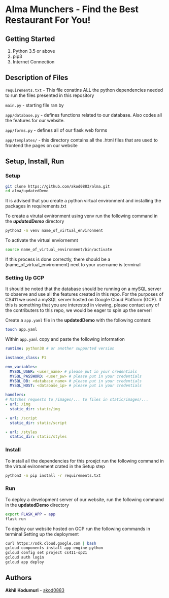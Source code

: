 # Alma Munchers - Find the Best Restaurant For You!

## Getting Started

1. Python 3.5 or above
2. pip3
3. Internet Connection

## Description of Files 

`requirements.txt` - This file conatins ALL the python dependencies needed to run the files presented in this repository

`main.py` - starting file ran by 

`app/database.py` - defines functions related to our database. Also codes all the features for our website.

`app/forms.py` - defines all of our flask web forms  

`app/templates/` - this directory contains all the .html files that are used to frontend the pages on our website



## Setup, Install, Run

### Setup
```bash
git clone https://github.com/akod0883/alma.git
cd alma/updatedDemo
```
It is advised that you create a python virtual environment and installing the packages in requirements.txt 


To create a virutal evnironment using venv run the following command in the ***updatedDemo*** directory
```bash
python3 -m venv name_of_virtual_environment
```

To activate the virtual enviornemnt

```bash
source name_of_virtual_environment/bin/activate
```

If this process is done correctly, there should be a (name_of_virtual_environment) next to your username is terminal


### Setting Up GCP
It should be noted that the database should be running on a mySQL server to observe and use all the features created in this repo. For the purposes of CS411 we used a mySQL server hosted on Google Cloud Platform (GCP). If this is something that you are interested in viewing, please contact any of the contributers to this repo, we would be eager to spin up the server!

Create a `app.yaml` file in the **updatedDemo** with the following content:
```bash
touch app.yaml
```

Within `app.yaml` copy and paste the following information
```yaml
runtime: python38 # or another supported version

instance_class: F1

env_variables:
  MYSQL_USER: <user_name> # please put in your credentials
  MYSQL_PASSWORD: <user_pw> # please put in your credentials
  MYSQL_DB: <database_name> # please put in your credentials
  MYSQL_HOST: <database_ip> # please put in your credentials

handlers:
# Matches requests to /images/... to files in static/images/...
- url: /img
  static_dir: static/img

- url: /script
  static_dir: static/script

- url: /styles
  static_dir: static/styles
```

### Install 

To install all the dependencies for this proejct run the following command in the virtual evironement crated in the Setup step

```bash
python3 -m pip install -r requirements.txt
```

### Run 

To deploy a development server of our website, run the following command in the **updatedDemo** directory

```bash
export FLASK_APP = app
flask run
```

To deploy our website hosted on GCP run the following commands in terminal
Setting up the deployment
```bash
curl https://sdk.cloud.google.com | bash
gcloud components install app-engine-python
gcloud config set project cs411-sp21
gcloud auth login
gcloud app deploy
```


## Authors
**Akhil Kodumuri** - [akod0883](https://github.com/akod0883) 


